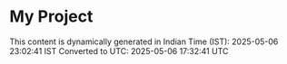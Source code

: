 # My Project

This content is dynamically generated in Indian Time (IST): 2025-05-06 23:02:41 IST
Converted to UTC: 2025-05-06 17:32:41 UTC
